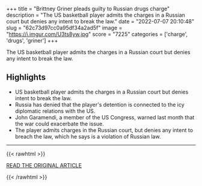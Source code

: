 +++
title = "Brittney Griner pleads guilty to Russian drugs charge"
description = "The US basketball player admits the charges in a Russian court but denies any intent to break the law."
date = "2022-07-07 20:10:48"
slug = "62c73d97cc0a95df34a2ad5f"
image = "https://i.imgur.com/U3ts8yw.jpg"
score = "7225"
categories = ['charge', 'drugs', 'griner']
+++

The US basketball player admits the charges in a Russian court but denies any intent to break the law.

## Highlights

- US basketball player admits the charges in a Russian court but denies intent to break the law.
- Russia has denied that the player's detention is connected to the icy diplomatic relations with the US.
- John Garamendi, a member of the US Congress, warned last month that the war could exacerbate the issue.
- The player admits charges in the Russian court, but denies any intent to breach the law, which he says is a violation of Russian law.

---

{{< rawhtml >}}
  <p class="article-category">
    <a target="_blank" href="https://www.bbc.com/news/world-europe-62084185">READ THE ORIGINAL ARTICLE</a>
  </p>
{{< /rawhtml >}}
